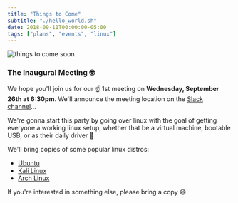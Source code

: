 ```yaml
---
title: "Things to Come"
subtitle: "./hello_world.sh"
date: 2018-09-11T00:00:00-05:00
tags: ["plans", "events", "linux"]
---
```


![things to come soon](/img/things-to-come-stars-300.jpg)

### The Inaugural Meeting :nerd_face:
We hope you'll join us for our :point_up: 1st meeting on **Wednesday, September 26th at 6:30pm**. We'll announce the meeting location on the [Slack channel](https://join.slack.com/t/citysecnyc/shared_invite/enQtMzk1NTcyMDQxODkwLTY1NmE2MDZkZjJhZWIxNGNmNWVjMjUwNDc3M2I3YmRiYmQ0NDBlMjk0Zjc4MzNhY2JiYjUzMWNmYTE0MjkyYzI)...
<!--more-->

We're gonna start this party by going over linux with the goal of getting everyone a working linux setup, whether that be a virtual machine, bootable USB, or as their daily driver :100:

We'll bring copies of some popular linux distros:

+ [Ubuntu](https://www.ubuntu.com/)
+ [Kali Linux](https://www.kali.org/)
+ [Arch Linux](https://www.archlinux.org/)

If you're interested in something else, please bring a copy :smile:
